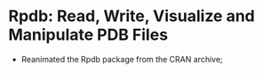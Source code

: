 # Rpdb: Read, Write, Visualize and Manipulate PDB Files

- Reanimated the Rpdb package from the CRAN archive;
